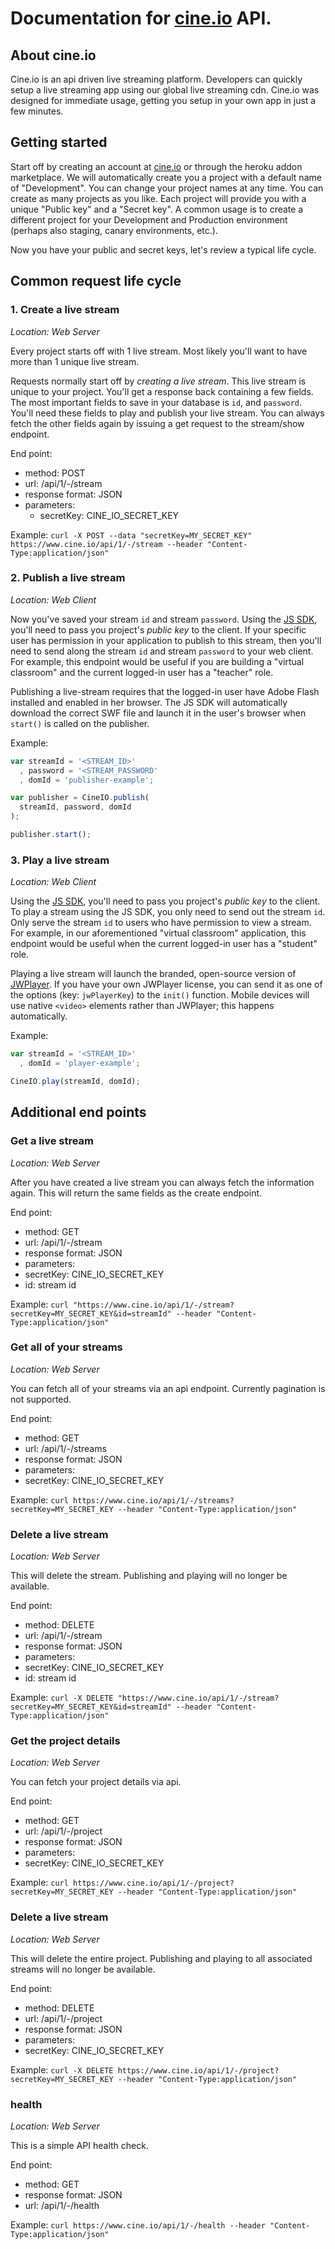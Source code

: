 # Documentation for [cine.io](https://www.cine.io) API.

## About cine.io

Cine.io is an api driven live streaming platform. Developers can quickly setup a live streaming app using our global live streaming cdn. Cine.io was designed for immediate usage, getting you setup in your own app in just a few minutes.

## Getting started

Start off by creating an account at [cine.io](https://www.cine.io) or through the heroku addon marketplace. We will automatically create you a project with a default name of "Development". You can change your project names at any time. You can create as many projects as you like. Each project will provide you with a unique "Public key" and a "Secret key". A common usage is to create a different project for your Development and Production environment (perhaps also staging, canary environments, etc.).

Now you have your public and secret keys, let's review a typical life cycle.

## Common request life cycle

### 1. Create a live stream
*Location: Web Server*

Every project starts off with 1 live stream. Most likely you'll want to have more than 1 unique live stream.

Requests normally start off by *creating a live stream*. This live stream is unique to your project. You'll get a response back containing a few fields. The most important fields to save in your database is `id`, and `password`. You'll need these fields to play and publish your live stream. You can always fetch the other fields again by issuing a get request to the stream/show endpoint.

End point:

* method: POST
* url: /api/1/-/stream
* response format: JSON
* parameters:
  * secretKey: CINE_IO_SECRET_KEY

Example: `curl -X POST --data "secretKey=MY_SECRET_KEY" https://www.cine.io/api/1/-/stream --header "Content-Type:application/json"`

### 2. Publish a live stream
*Location: Web Client*

Now you've saved your stream `id` and stream `password`. Using the [JS SDK](https://github.com/cine-io/js-sdk), you'll need to pass you project's *public key* to the client. If your specific user has permission in your application to publish to this stream, then you'll need to send along the stream `id` and stream `password` to your web client. For example, this endpoint would be useful if you are building a "virtual classroom" and the current logged-in user has a "teacher" role.

Publishing a live-stream requires that the logged-in user have Adobe Flash installed and enabled in her browser. The JS SDK will automatically download the correct SWF file and launch it in the user's browser when `start()` is called on the publisher.

Example:

```javascript
var streamId = '<STREAM_ID>'
  , password = '<STREAM_PASSWORD'
  , domId = 'publisher-example';

var publisher = CineIO.publish(
  streamId, password, domId
);

publisher.start();
```

### 3. Play a live stream
*Location: Web Client*

Using the [JS SDK](https://github.com/cine-io/js-sdk), you'll need to pass you project's *public key* to the client. To play a stream using the JS SDK, you only need to send out the stream `id`. Only serve the stream `id` to users who have permission to view a stream. For example, in our aforementioned "virtual classroom" application, this endpoint would be useful when the current logged-in user has a "student" role.

Playing a live stream will launch the branded, open-source version of [JWPlayer](http://www.jwplayer.com/). If you have your own JWPlayer license, you can send it as one of the options (key: `jwPlayerKey`) to the `init()` function. Mobile devices will use native `<video>` elements rather than JWPlayer; this happens automatically.

Example:

```javascript
var streamId = '<STREAM_ID>'
  , domId = 'player-example';

CineIO.play(streamId, domId);
```

## Additional end points

### Get a live stream
*Location: Web Server*

After you have created a live stream you can always fetch the information again. This will return the same fields as the create endpoint.

End point:

* method: GET
* url: /api/1/-/stream
* response format: JSON
* parameters:
 * secretKey: CINE_IO_SECRET_KEY
 * id: stream id

Example: `curl "https://www.cine.io/api/1/-/stream?secretKey=MY_SECRET_KEY&id=streamId" --header "Content-Type:application/json"`

### Get all of your streams
*Location: Web Server*

You can fetch all of your streams via an api endpoint. Currently pagination is not supported.

End point:

* method: GET
* url: /api/1/-/streams
* response format: JSON
* parameters:
 * secretKey: CINE_IO_SECRET_KEY

Example: `curl https://www.cine.io/api/1/-/streams?secretKey=MY_SECRET_KEY --header "Content-Type:application/json"`

### Delete a live stream
*Location: Web Server*

This will delete the stream. Publishing and playing will no longer be available.

End point:

* method: DELETE
* url: /api/1/-/stream
* response format: JSON
* parameters:
 * secretKey: CINE_IO_SECRET_KEY
 * id: stream id

Example: `curl -X DELETE "https://www.cine.io/api/1/-/stream?secretKey=MY_SECRET_KEY&id=streamId" --header "Content-Type:application/json"`

### Get the project details
*Location: Web Server*

You can fetch your project details via api.

End point:

* method: GET
* url: /api/1/-/project
* response format: JSON
* parameters:
 * secretKey: CINE_IO_SECRET_KEY

Example: `curl https://www.cine.io/api/1/-/project?secretKey=MY_SECRET_KEY --header "Content-Type:application/json"`

### Delete a live stream
*Location: Web Server*

This will delete the entire project. Publishing and playing to all associated streams will no longer be available.

End point:

* method: DELETE
* url: /api/1/-/project
* response format: JSON
* parameters:
 * secretKey: CINE_IO_SECRET_KEY

Example: `curl -X DELETE https://www.cine.io/api/1/-/project?secretKey=MY_SECRET_KEY --header "Content-Type:application/json"`

### health
*Location: Web Server*

This is a simple API health check.

End point:

* method: GET
* response format: JSON
* url: /api/1/-/health

Example: `curl https://www.cine.io/api/1/-/health --header "Content-Type:application/json"`
